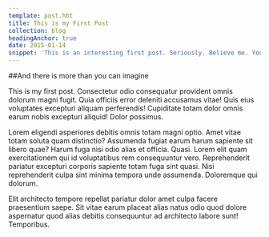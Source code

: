 ```yaml
---
template: post.hbt
title: This is my First Post
collection: blog
headingAnchor: true
date: 2015-01-14
snippet: 'This is an interesting first post. Seriously. Believe me. You will not regret reading this.'
---
```

##And there is more than you can imagine

This is my first post. Consectetur odio consequatur provident omnis dolorum magni fugit. Quia officiis error deleniti accusamus vitae! Quis eius voluptates excepturi aliquam perferendis! Cupiditate totam dolor omnis earum nobis excepturi aliquid! Dolor possimus.

Lorem eligendi asperiores debitis omnis totam magni optio. Amet vitae totam
soluta quam distinctio? Assumenda fugiat earum harum sapiente sit libero quae?
Harum fuga nisi odio alias et officia. Quasi. Lorem elit quam exercitationem qui id voluptatibus rem consequuntur vero. Reprehenderit pariatur excepturi corporis sapiente totam fuga sint quasi. Nisi reprehenderit culpa sint minima tempora unde assumenda. Doloremque qui dolorum.

Elit architecto tempore repellat pariatur dolor amet culpa facere praesentium saepe. Sit vitae earum placeat alias natus odio quod dolore aspernatur quod alias debitis consequuntur ad architecto labore sunt! Temporibus.
